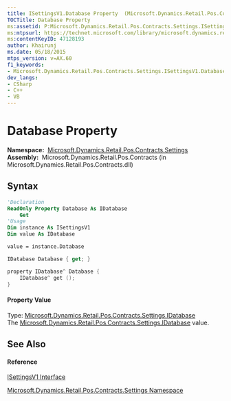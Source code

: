 ```yaml
---
title: ISettingsV1.Database Property  (Microsoft.Dynamics.Retail.Pos.Contracts.Settings)
TOCTitle: Database Property
ms:assetid: P:Microsoft.Dynamics.Retail.Pos.Contracts.Settings.ISettingsV1.Database
ms:mtpsurl: https://technet.microsoft.com/library/microsoft.dynamics.retail.pos.contracts.settings.isettingsv1.database(v=AX.60)
ms:contentKeyID: 47128193
author: Khairunj
ms.date: 05/18/2015
mtps_version: v=AX.60
f1_keywords:
- Microsoft.Dynamics.Retail.Pos.Contracts.Settings.ISettingsV1.Database
dev_langs:
- CSharp
- C++
- VB
---
```


# Database Property

**Namespace:**  [Microsoft.Dynamics.Retail.Pos.Contracts.Settings](microsoft-dynamics-retail-pos-contracts-settings-namespace.md)  
**Assembly:**  Microsoft.Dynamics.Retail.Pos.Contracts (in Microsoft.Dynamics.Retail.Pos.Contracts.dll)

## Syntax

``` vb
'Declaration
ReadOnly Property Database As IDatabase
    Get
'Usage
Dim instance As ISettingsV1
Dim value As IDatabase

value = instance.Database
```

``` csharp
IDatabase Database { get; }
```

``` c++
property IDatabase^ Database {
    IDatabase^ get ();
}
```

#### Property Value

Type: [Microsoft.Dynamics.Retail.Pos.Contracts.Settings.IDatabase](idatabase-interface-microsoft-dynamics-retail-pos-contracts-settings.md)  
The [Microsoft.Dynamics.Retail.Pos.Contracts.Settings.IDatabase](idatabase-interface-microsoft-dynamics-retail-pos-contracts-settings.md) value.  

## See Also

#### Reference

[ISettingsV1 Interface](isettingsv1-interface-microsoft-dynamics-retail-pos-contracts-settings.md)

[Microsoft.Dynamics.Retail.Pos.Contracts.Settings Namespace](microsoft-dynamics-retail-pos-contracts-settings-namespace.md)

